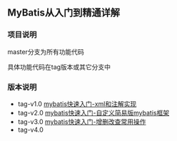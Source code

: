 ## MyBatis从入门到精通详解

### 项目说明

master分支为所有功能代码

具体功能代码在tag版本或其它分支中

### 版本说明

- tag-v1.0 [mybatis快速入门-xml和注解实现](https://github.com/tideseng/mybatis-analysis/tree/v1.0)
- tag-v2.0 [mybatis快速入门-自定义简易版mybatis框架](https://github.com/tideseng/mybatis-analysis/tree/v2.0)
- tag-v3.0 [mybatis快速入门-增删改查常用操作](https://github.com/tideseng/mybatis-analysis/tree/v3.0)
- tag-v4.0 
